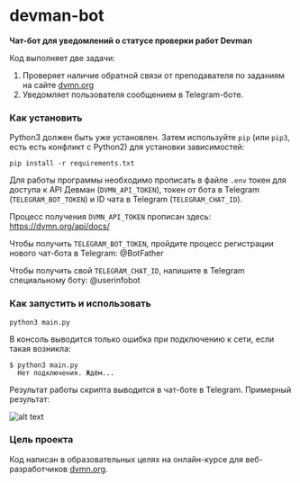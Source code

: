 # devman-bot
__Чат-бот для уведомлений о статусе проверки работ Devman__

Код выполняет две задачи:
1) Проверяет наличие обратной связи от преподавателя по заданиям на сайте [dvmn.org](https://dvmn.org/)
2) Уведомляет пользователя сообщением в Telegram-боте.

### Как установить

Python3 должен быть уже установлен. 
Затем используйте `pip` (или `pip3`, есть есть конфликт с Python2) для установки зависимостей:
```
pip install -r requirements.txt
```

Для работы программы необходимо прописать в файле `.env` токен для доступа к API Девман (`DVMN_API_TOKEN`), токен от бота в Telegram (`TELEGRAM_BOT_TOKEN`) и ID чата в Telegram (`TELEGRAM_CHAT_ID`).


Процесс получения `DVMN_API_TOKEN` прописан здесь: https://dvmn.org/api/docs/

Чтобы получить `TELEGRAM_BOT_TOKEN`, пройдите процесс регистрации нового чат-бота в Telegram: @BotFather

Чтобы получить свой `TELEGRAM_CHAT_ID`, напишите в Telegram специальному боту: @userinfobot

### Как запустить и использовать

```
python3 main.py
```
В консоль выводится только ошибка при подключению к сети, если такая возникла:
```
$ python3 main.py
  Нет подключения. Ждём...
 ```
Результат работы скрипта выводится в чат-боте в Telegram.
Примерный результат:

![alt text](https://dvmn.org/media/filer_public/99/53/9953ea19-e2a4-448a-9d68-1f7efbaa4d4e/devman-bot.gif)

### Цель проекта

Код написан в образовательных целях на онлайн-курсе для веб-разработчиков [dvmn.org](https://dvmn.org/).
